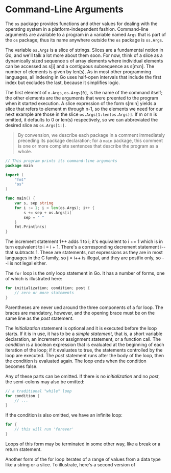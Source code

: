# Command-Line Arguments

The `os` package provides functions and other values for dealing with the operating system in a platform-independent fashion. Command-line arguments are available to a program in a variable named `Args` that is part of the `os` package; thus its name anywhere outside the `os` package is `os.Args`.

The variable `os.Args` is a slice of strings. Slices are a fundamental notion in Go, and we'll talk a lot more about them soon. For now, think of a slice as a dynamically sized sequence s of array elements where individual elements can be accessed as s[i] and a contiguous subsequence as s[m:n]. The number of elements is given by len(s). As in most other programming languages, all indexing in Go uses half-open intervals that include the first index but excludes the last, because it simplifies logic. 

The first element of `o.Args`, `os.Args[0]`, is the name of the command itself; the other elements are the arguments that were preented to the program when it started execution. A slice expression of the form s[m:n] yields a slice that refers to element m through n-1, so the elements we need for our next example are those in the slice `os.Args[1:len(os.Args)]`. If m or n is omitted, it defaults to 0 or len(s) respectively, so we can abbreviated the desired slice as `os.Args[1:]`.

>By convension, we describe each package in a comment immediately preceding its package declaration; for a `main` package, this comment is one or more complete sentences that describe the program as a whole.

```go
// This program prints its command-line arguments
package main

import (
	"fmt"
	"os"
)

func main() {
	var s, sep string
	for i := 1; i < len(os.Args); i++ {
		s += sep + os.Args[i]
		sep = " "
	}
	fmt.Println(s)
}
```

The increment statement 1++ adds 1 to i; it's equivalent to i += 1 which is in turn equivalent to i = i + 1. There's a corresponding decrement statement i-- that subtracts 1. These are statements, not expressions as they are in most languages in the C family, so j = i++ is illegal, and they are postfix only, so --i is not legal either.

The `for` loop is the only loop statement in Go. It has a number of forms, one of which is illustrated here:

```go
for initialization; condition; post {
    // zero or more statements
}
```

Parentheses are never ued around the three components of a for loop. The braces are mandatory, however, and the opening brace must be on the same line as the *post* statement.

The *initialization* statement is optional and it is executed before the loop starts. If it is in use, it has to be a *simple statement*, that is, a short variable declaration, an increment or assignment statement, or a function call. The *condition* is a boolean expression that is evaluated at the beginning of each iteration of the loop; if it evaluates to true, the statements controlled by the loop are executed. The *post* statement runs after the body of the loop, then the condition is evaluated again. The loop ends when the condition becomes false.

Any of these parts can be omitted. If there is no *initialization* and no *post*, the semi-colons may also be omitted:

```go
// a traditional "while" loop
for condition {
    // ...
}
```

If the condition is also omitted, we have an infinite loop:

```go
for {
    // this will run 'forever'
}
```

Loops of this form may be terminated in some other way, like a break or a return statement.

Another form of the for loop iterates of a range of values from a data type like a string or a slice. To illustrate, here's a second version of 